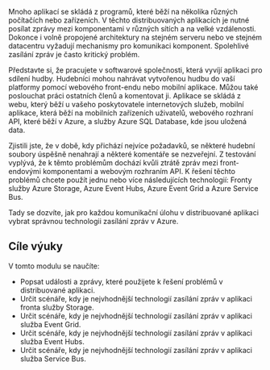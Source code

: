 Mnoho aplikací se skládá z programů, které běží na několika různých počítačích nebo zařízeních. V těchto distribuovaných aplikacích je nutné posílat zprávy mezi komponentami v různých sítích a na velké vzdálenosti. Dokonce i volně propojené architektury na stejném serveru nebo ve stejném datacentru vyžadují mechanismy pro komunikaci komponent. Spolehlivé zasílání zpráv je často kritický problém.

Představte si, že pracujete v softwarové společnosti, která vyvíjí aplikaci pro sdílení hudby. Hudebníci mohou nahrávat vytvořenou hudbu do vaší platformy pomocí webového front-endu nebo mobilní aplikace. Můžou také poslouchat práci ostatních členů a komentovat ji. Aplikace se skládá z webu, který běží u vašeho poskytovatele internetových služeb, mobilní aplikace, která běží na mobilních zařízeních uživatelů, webového rozhraní API, které běží v Azure, a služby Azure SQL Database, kde jsou uložená data.

Zjistili jste, že v době, kdy přichází nejvíce požadavků, se některé hudební soubory úspěšně nenahrají a některé komentáře se nezveřejní. Z testování vyplývá, že k těmto problémům dochází kvůli ztrátě zpráv mezi front-endovými komponentami a webovým rozhraním API. K řešení těchto problémů chcete použít jednu nebo více následujících technologií: Fronty služby Azure Storage, Azure Event Hubs, Azure Event Grid a Azure Service Bus.

Tady se dozvíte, jak pro každou komunikační úlohu v distribuované aplikaci vybrat správnou technologii zasílání zpráv v Azure.

## <a name="learning-objectives"></a>Cíle výuky
V tomto modulu se naučíte:

- Popsat události a zprávy, které použijete k řešení problémů v distribuované aplikaci.
- Určit scénáře, kdy je nejvhodnější technologií zasílání zpráv v aplikaci fronta služby Storage.
- Určit scénáře, kdy je nejvhodnější technologií zasílání zpráv v aplikaci služba Event Grid.
- Určit scénáře, kdy je nejvhodnější technologií zasílání zpráv v aplikaci služba Event Hubs.
- Určit scénáře, kdy je nejvhodnější technologií zasílání zpráv v aplikaci služba Service Bus.